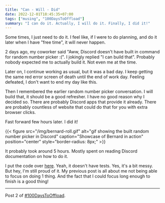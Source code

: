 ```yaml
---
title: "Can - Will - Did"
date: 2022-12-01T18:45:35+07:00
tags: ["musing", "100DaysToOffload"]
summary: "I can do it. Actually, I will do it. Finally, I did it!"
---
```


Some times, I just need to do it.
I feel like, if I were to do planning, and do it later when I have "free time", it will never happen.

2 days ago, my coworker said "Aww, Discord doesn't have built in command for random number picker :(".
I jokingly replied "I can build that".
Probably nobody expected me to actually build it.
Not even me at the time.

Later on, I continue working as usual, but it was a bad day.
I keep getting the same red error screen of death until the end of work day.
Feeling defeated, I don't want to end my day like this.

Then I remembered the earlier random number picker conversation.
I will build that, it should be a good refresher.
I have no good reason why I decided so.
There are probably Discord apps that provide it already.
There are probably countless of website that could do that for you with extra browser clicks.

Fast forward few hours later.
I did it!

{{< figure
src="/img/bernard-roll.gif"
alt="gif showing the built random number picker in Discord"
caption="Showcase of Bernard in action"
position="center"
style="border-radius: 8px;" >}}

It probably took around 5 hours.
Mostly spent on reading Discord documentation on how to do it.

I put the code over [here](https://github.com/darcien/bernard-bot).
Yeah, it doesn't have tests.
Yes, it's a bit messy.
But hey, I'm still proud of it.
My previous post is all about me not being able to focus on doing 1 thing.
And the fact that I could focus long enough to finish is a good thing!

---

Post 2 of [#100DaysToOffload](https://100daystooffload.com/).
